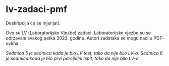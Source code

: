 # lv-zadaci-pmf
Deskripcija ce se mjenjati.

Ovo su LV (Laboratorijske Vjezbe) zadaci. Laboratorijske vjezbe su se odrzavale svakog petka 2023. godine. Autori zadataka se mogu naci u PDF-ovima.

*Sedmica 5 je sedmica kada je bio LV test, tako da nije bilo LV-a.*
*Sedmica 6 je sedmica kada je bio prvi parcijalni ispit, tako da nije bilo LV-a.*
